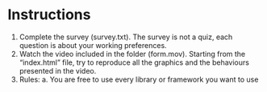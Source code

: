 # Instructions

1. Complete the survey (survey.txt).
   The survey is not a quiz, each question is about your working preferences.
2. Watch the video included in the folder (form.mov).
   Starting from the “index.html” file, try to reproduce all the graphics and the behaviours presented in the video.
3. Rules:
   a. You are free to use every library or framework you want to use

<!-- ![image](https://github.com/GianoglioEnrico/Pirelli-Technical-Challenge/blob/main/web-app-image.png) -->
